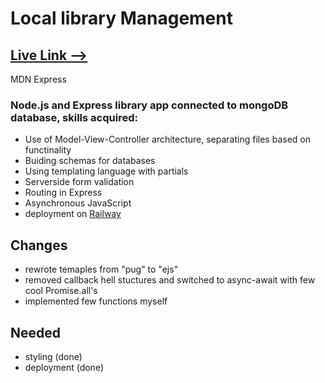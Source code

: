 # Local library Management
## [Live Link -->](https://mdnexpress-production.up.railway.app)
MDN Express
### Node.js and Express library app connected to mongoDB database, skills acquired:
- Use of Model-View-Controller architecture, separating files based on functinality
- Buiding schemas for databases
- Using templating language with partials
- Serverside form validation
- Routing in Express 
- Asynchronous JavaScript
- deployment on [Railway](https://railway.app/) 

## Changes
- rewrote temaples from "pug" to "ejs"
- removed callback hell stuctures and switched to async-await with few cool Promise.all's
- implemented few functions myself

## Needed
- styling (done)
- deployment (done)
